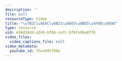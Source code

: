 ```yaml
---
description: ''
file: null
resourceType: Video
title: "\u7B2C\u4E8C\u6B21\u8003\u8BD5\u4F8B\u9898"
type: resource
uid: e56d16d4-a249-bf6b-ce7c-bf6fe96a0778
video_files:
  video_captions_file: null
video_metadata:
  youtube_id: ThxvK9t7DNo
---
```

